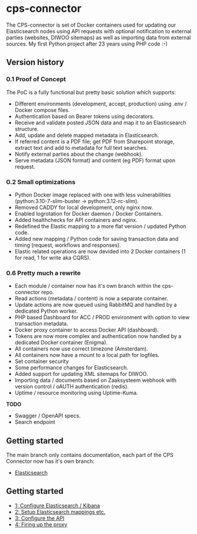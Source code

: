 # cps-connector
The CPS-connector is set of Docker containers used for updating our Elasticsearch nodes using API requests with optional notification to external parties (websites, DIWOO sitemaps) as well as importing data from external sources. 
My first Python project after 23 years using PHP code :-) 
 
## Version history

### 0.1 Proof of Concept
The PoC is a fully functional but pretty basic solution which supports:

- Different environments (development, accept, production) using .env / Docker compose files.
- Authentication based on Bearer tokens using decorators.
- Receive and validate posted JSON data and map it to an Elasticsearch structure.
- Add, update and delete mapped metadata in Elasticsearch.
- If referred content is a PDF file; get PDF from Sharepoint storage, extract text and add to metadata for full text searches.
- Notify external parties about the change (webhook).
- Serve metadata (JSON format) and content (eg PDF) format upon request.

### 0.2 Small optimizations

- Python Docker image replaced with one with less vulnerabilities (python:3.10-7-slim-buster -> python:3.12-rc-slim).
- Removed CADDY for local development, only nginx now.
- Enabled logrotation for Docker daemon / Docker Containers.
- Added healthchecks for API containers and nginx.
- Redefined the Elastic mapping to a more flat version / updated Python code.
- Added new mapping / Python code for saving transaction data and timing (request, workflows and responses).
- Elastic related operations are now devided into 2 Docker containers (1 for read, 1 for write aka CQRS).

### 0.6 Pretty much a rewrite

- Each module / container now has it's own branch within the cps-connector repo.
- Read actions (metadata / content) is now a separate container.
- Update actions are now queued using RabbitMQ and handled by a dedicated Python worker.
- PHP based Dashboard for ACC / PROD environment with option to view transaction metadata.
- Docker proxy container to access Docker API (dashboard).
- Tokens are now more complex and authentication now handled by a dedicated Docker container (Enigma).
- All containers now use correct timezone (Amsterdam).
- All containers now have a mount to a local path for logfiles.
- Set container security
- Some performance changes for Elasticsearch.
- Added support for updating XML sitemaps for DIWOO.
- Importing data / documents based on Zaaksysteem webhook with version control / oAUTH authentication (redis).
- Uptime / resource monitoring using Uptime-Kuma.

**TODO**

- Swagger / OpenAPI specs.
- Search endpoint

## Getting started
The main branch only contains documentation, each part of the CPS Connector now has it's own branch:

- [Elasticsearch](https://github.com/ProvincieZeeland/cps-connector/tree/elasticsearch)
 
## Getting started

- [1: Configure Elasticsearch / Kibana](https://github.com/ProvincieZeeland/es-connector/wiki/1:-Configure-Elasticsearch--&-Kibana-nodes)
- [2: Setup Elasticsearch mappings etc.](https://github.com/ProvincieZeeland/es-connector/wiki/2:-Setup-Elasticsearch-mappings-etc.)
- [3: Configure the API](https://github.com/ProvincieZeeland/es-connector/wiki/3:-Configure-the-API)
- [4: Firing up the proxy](https://github.com/ProvincieZeeland/es-connector/wiki/4:-Firing-up-the-proxy)

